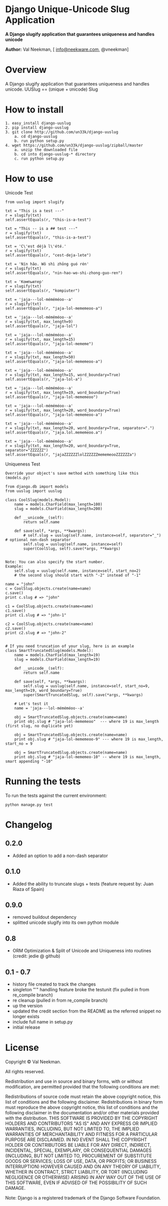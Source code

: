 Django Unique-Unicode Slug Application
====================

**A Django slugify application that guarantees uniqueness and handles unicode**

**Author:** Val Neekman, [ info@neekware.com, @vneekman]

Overview
========

A Django slugify application that guarantees uniqueness and handles unicode.
UUSlug == (``U``nique + ``U``nicode) Slug

How to install
==================

    1. easy_install django-uuslug
    2. pip install django-uuslug
    3. git clone http://github.com/un33k/django-uuslug
        a. cd django-uuslug
        b. run python setup.py
    4. wget https://github.com/un33k/django-uuslug/zipball/master
        a. unzip the downloaded file
        b. cd into django-uuslug-* directory
        c. run python setup.py

How to use
=================

Unicode Test

    from uuslug import slugify

    txt = "This is a test ---"
    r = slugify(txt)
    self.assertEquals(r, "this-is-a-test")
    
    txt = "This -- is a ## test ---"
    r = slugify(txt)
    self.assertEquals(r, "this-is-a-test")
    
    txt = 'C\'est déjà l\'été.'
    r = slugify(txt)
    self.assertEquals(r, "cest-deja-lete")

    txt = 'Nín hǎo. Wǒ shì zhōng guó rén'
    r = slugify(txt)
    self.assertEquals(r, "nin-hao-wo-shi-zhong-guo-ren")

    txt = 'Компьютер'
    r = slugify(txt)
    self.assertEquals(r, "kompiuter")

    txt = 'jaja---lol-méméméoo--a'
    r = slugify(txt)
    self.assertEquals(r, "jaja-lol-mememeoo-a")

    txt = 'jaja---lol-méméméoo--a'
    r = slugify(txt, max_length=9)
    self.assertEquals(r, "jaja-lol")

    txt = 'jaja---lol-méméméoo--a'
    r = slugify(txt, max_length=15)
    self.assertEquals(r, "jaja-lol-mememe")

    txt = 'jaja---lol-méméméoo--a'
    r = slugify(txt, max_length=50)
    self.assertEquals(r, "jaja-lol-mememeoo-a")

    txt = 'jaja---lol-méméméoo--a'
    r = slugify(txt, max_length=15, word_boundary=True)
    self.assertEquals(r, "jaja-lol-a")

    txt = 'jaja---lol-méméméoo--a'
    r = slugify(txt, max_length=19, word_boundary=True)
    self.assertEquals(r, "jaja-lol-mememeoo")

    txt = 'jaja---lol-méméméoo--a'
    r = slugify(txt, max_length=20, word_boundary=True)
    self.assertEquals(r, "jaja-lol-mememeoo-a")

    txt = 'jaja---lol-méméméoo--a'
    r = slugify(txt, max_length=20, word_boundary=True, separator=".")
    self.assertEquals(r, "jaja.lol.mememeoo.a")

    txt = 'jaja---lol-méméméoo--a'
    r = slugify(txt, max_length=20, word_boundary=True, separator="ZZZZZZ")
    self.assertEquals(r, "jajaZZZZZZlolZZZZZZmememeooZZZZZZa")

Uniqueness Test

    Override your object's save method with something like this (models.py)

    from django.db import models
    from uuslug import uuslug

    class CoolSlug(models.Model):
        name = models.CharField(max_length=100)
        slug = models.CharField(max_length=200)

        def __unicode__(self):
            return self.name

        def save(self, *args, **kwargs):
            # self.slug = uuslug(self.name, instance=self, separator="_") # optional non-dash separator
            self.slug = uuslug(self.name, instance=self)
            super(CoolSlug, self).save(*args, **kwargs)


    Note: You can also specify the start number.
    Example: 
        self.slug = uuslug(self.name, instance=self, start_no=2)
        # the second slug should start with "-2" instead of "-1"
        
    name = "john"
    c = CoolSlug.objects.create(name=name)
    c.save()
    print c.slug # => "john"

    c1 = CoolSlug.objects.create(name=name)
    c1.save()
    print c1.slug # => "john-1"

    c2 = CoolSlug.objects.create(name=name)
    c2.save()
    print c2.slug # => "john-2"


    # If you need truncation of your slug, here is an example
    class SmartTruncatedSlug(models.Model):
        name = models.CharField(max_length=19)
        slug = models.CharField(max_length=19)

        def __unicode__(self):
            return self.name

        def save(self, *args, **kwargs):
            self.slug = uuslug(self.name, instance=self, start_no=9, max_length=19, word_boundary=True)
            super(SmartTruncatedSlug, self).save(*args, **kwargs)

        # Let's test it
        name = 'jaja---lol-méméméoo--a'

        obj = SmartTruncatedSlug.objects.create(name=name)
        print obj.slug # "jaja-lol-mememeoo"  --- where 19 is max_length (first slug, no duplicate yet)

        obj = SmartTruncatedSlug.objects.create(name=name)
        print obj.slug # "jaja-lol-mememeoo-9" --- where 19 is max_length, start_no = 9

        obj = SmartTruncatedSlug.objects.create(name=name)
        print obj.slug # "jaja-lol-mememeo-10" -- where 19 is max_length, smart appending "-10"


Running the tests
=================

To run the tests against the current environment:

    python manage.py test


Changelog
=========

0.2.0
-----
* Added an option to add a non-dash separator

0.1.0
-----
* Added the ability to truncate slugs + tests (feature request by: Juan Riaza of Spain)

0.9.0
-----
* removed buildout dependency
* splitted unicode slugify into its own python module

0.8
-----
* ORM Optimization & Split of Unicode and Uniqueness into routines (credit: jedie @ github)

0.1 - 0.7
-----
* history file created to track the changes
* singleton "'" handling feature broke the testunit (fix pulled in from re_compile branch)
* re cleanup (pulled in from re_compile branch)
* up the version
* updated the credit section from the README as the referred snippet no longer exists
* include full name in setup.py
* initial release


License
=======

Copyright © Val Neekman.

All rights reserved.

Redistribution and use in source and binary forms, with or without 
modification, are permitted provided that the following conditions are met:

Redistributions of source code must retain the above copyright notice, this 
list of conditions and the following disclaimer.
Redistributions in binary form must reproduce the above copyright notice, this 
list of conditions and the following disclaimer in the documentation and/or 
other materials provided with the distribution.
THIS SOFTWARE IS PROVIDED BY THE COPYRIGHT HOLDERS AND CONTRIBUTORS "AS IS" AND 
ANY EXPRESS OR IMPLIED WARRANTIES, INCLUDING, BUT NOT LIMITED TO, THE IMPLIED 
WARRANTIES OF MERCHANTABILITY AND FITNESS FOR A PARTICULAR PURPOSE ARE 
DISCLAIMED. IN NO EVENT SHALL THE COPYRIGHT HOLDER OR CONTRIBUTORS BE LIABLE 
FOR ANY DIRECT, INDIRECT, INCIDENTAL, SPECIAL, EXEMPLARY, OR CONSEQUENTIAL 
DAMAGES (INCLUDING, BUT NOT LIMITED TO, PROCUREMENT OF SUBSTITUTE GOODS OR 
SERVICES; LOSS OF USE, DATA, OR PROFITS; OR BUSINESS INTERRUPTION) HOWEVER 
CAUSED AND ON ANY THEORY OF LIABILITY, WHETHER IN CONTRACT, STRICT LIABILITY, 
OR TORT (INCLUDING NEGLIGENCE OR OTHERWISE) ARISING IN ANY WAY OUT OF THE USE 
OF THIS SOFTWARE, EVEN IF ADVISED OF THE POSSIBILITY OF SUCH DAMAGE.


Note: Django is a registered trademark of the Django Software Foundation.
